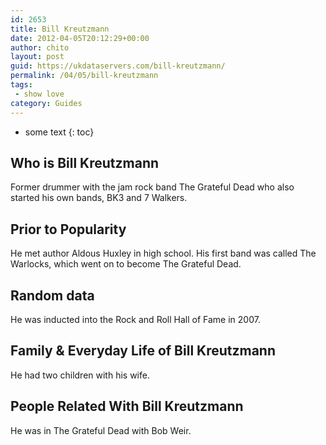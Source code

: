 ```yaml
---
id: 2653
title: Bill Kreutzmann
date: 2012-04-05T20:12:29+00:00
author: chito
layout: post
guid: https://ukdataservers.com/bill-kreutzmann/
permalink: /04/05/bill-kreutzmann
tags:
 - show love
category: Guides
---
```


* some text
{: toc}


## Who is  Bill Kreutzmann
                  
                  
                  
Former drummer with the jam rock band The Grateful Dead who also started his own bands, BK3 and 7 Walkers.
                  
                
                
                
## Prior to Popularity 
                  
                  
                  
He met author Aldous Huxley in high school. His first band was called The Warlocks, which went on to become The Grateful Dead.
                  
                
                
                
## Random data 
                  
                  
                  
He was inducted into the Rock and Roll Hall of Fame in 2007.
                  
                
                
                
## Family & Everyday Life of Bill Kreutzmann
                  
                  
                  
He had two children with his wife.
                  
                
                
                
## People Related With  Bill Kreutzmann
                  
                  
                  
He was in The Grateful Dead with Bob Weir.
                  
                
              
            
          
          
          
    
    
  

